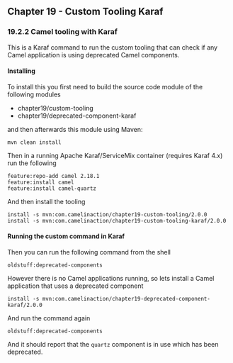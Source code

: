 Chapter 19 - Custom Tooling Karaf
---------------------------------

### 19.2.2 Camel tooling with Karaf

This is a Karaf command to run the custom tooling that can check if any Camel application
is using deprecated Camel components.

#### Installing

To install this you first need to build the source code module of the following modules

 - chapter19/custom-tooling
 - chapter19/deprecated-component-karaf

and then afterwards this module using Maven:

    mvn clean install

Then in a running Apache Karaf/ServiceMix container (requires Karaf 4.x) run the following

    feature:repo-add camel 2.18.1
    feature:install camel
    feature:install camel-quartz

And then install the tooling

    install -s mvn:com.camelinaction/chapter19-custom-tooling/2.0.0
    install -s mvn:com.camelinaction/chapter19-custom-tooling-karaf/2.0.0

#### Running the custom command in Karaf

Then you can run the following command from the shell

    oldstuff:deprecated-components

However there is no Camel applications running, so lets install a Camel application that uses a deprecated component

    install -s mvn:com.camelinaction/chapter19-deprecated-component-karaf/2.0.0

And run the command again

    oldstuff:deprecated-components

And it should report that the `quartz` component is in use which has been deprecated.

